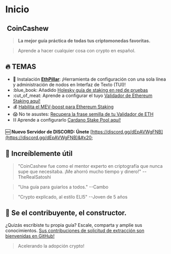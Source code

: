 
# Inicio

## <img src=".gitbook/assets/160.png" alt="" data-size="line"> CoinCashew

> **La mejor guía práctica de todas tus criptomonedas favoritas.**

> Aprende a hacer cualquier cosa con crypto en español.

## :fire: **TEMAS**

* :pill: Instalación [**EthPillar**](coins/overview-eth/ethpillar.md): ¡Herramienta de configuración con una sola línea y administración de nodos en Interfaz de Texto (TUI)!
* :blue\_book: Añadido [Holesky guía de staking en red de pruebas](coins/overview-eth/testnet-holesky-validator/)
* :cut\_of\_meat: Aprende a configurar el tuyo [Validador de Ethereum Staking aquí!](coins/overview-eth/guide-or-how-to-setup-a-validator-on-eth2-mainnet/)
* :moneybag: [Habilita el MEV-boost para Ethereum Staking](coins/overview-eth/mev-boost/)
* :scream: No te asustes: [Recupera la frase semilla de tu Validador de ETH](coins/overview-eth/guide-or-recover-ethereum-validator-mnemonic-seed.md)
* :chains: Aprende a configurarlo [Cardano Stake Pool aquí!](coins/overview-ada/guide-how-to-build-a-haskell-stakepool-node/)


:new: **Nuevo Servidor de DISCORD: Únete** [https://discord.gg/dEpAVWgFNB](https://discord.gg/dEpAVWgFNB)&#x20;


## :robot: Increíblemente útil

> "CoinCashew fue como el mentor experto en criptografía que nunca supe que necesitaba. ¡Me ahorró mucho tiempo y dinero!" -- TheRealSatoshi

> "Una guía para guiarlos a todos." --Cambo

> "Crypto explicado, al estilo ELI5" --Joven de 5 años

## :dart: Se el contribuyente, el constructor.

¿Quizás escribiste tu propia guía? Escale, comparta y amplíe sus conocimientos. [Sus contribuciones de solicitud de extracción son bienvenidas en GitHub!](contributing/)

> Acelerando la adopción crypto! 
